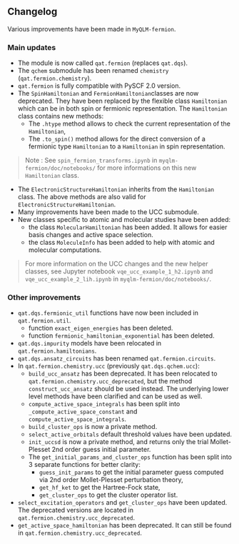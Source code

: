 Changelog
---------

Various improvements have been made in `MyQLM-fermion`.

### Main updates

*   The module is now called `qat.fermion` (replaces `qat.dqs`).
*   The `qchem` submodule has been renamed `chemistry` (`qat.fermion.chemistry`).
*   `qat.fermion` is fully compatible with PySCF 2.0 version.
*   The `SpinHamiltonian` and `FermionHamiltonian`classes are now deprecated. They have been replaced by the flexible class `Hamiltonian` which can be in both spin or fermionic representation. The `Hamiltonian` class contains new methods:
    *   The `.htype` method allows to check the current representation of the `Hamiltonian`,
    *   The `.to_spin()` method allows for the direct conversion of a fermionic type `Hamiltonian` to a `Hamiltonian` in spin representation.

> Note : See `spin_fermion_transforms.ipynb` in `myqlm-fermion/doc/notebooks/` for more informations on this new `Hamiltonian` class.

*   The `ElectronicStructureHamiltonian` inherits from the `Hamiltonian` class. The above methods are also valid for `ElectronicStructureHamiltonian`.
*   Many improvements have been made to the UCC submodule.
*   New classes specific to atomic and molecular studies have been added:
    *   the class `MolecularHamiltonian` has been added. It allows for easier basis changes and active space selection.
    *   the class `MoleculeInfo` has been added to help with atomic and molecular computations.

> For more information on the UCC changes and the new helper classes, see Jupyter notebook `vqe_ucc_example_1_h2.ipynb` and `vqe_ucc_example_2_lih.ipynb` in `myqlm-fermion/doc/notebooks/`.

### Other improvements

*   `qat.dqs.fermionic_util` functions have now been included in `qat.fermion.util`.
    *   function `exact_eigen_energies` has been deleted.
    *   function `fermionic_hamiltonian_exponential` has been deleted.
*   `qat.dqs.impurity` models have been relocated in `qat.fermion.hamiltonians`.
*   `qat.dqs.ansatz_circuits` has been renamed `qat.fermion.circuits`.
*   In `qat.fermion.chemistry.ucc` (previously `qat.dqs.qchem.ucc`):
    *   `build_ucc_ansatz` has been deprecated. It has been relocated to `qat.fermion.chemistry.ucc_deprecated`, but the method `construct_ucc_ansatz` should be used instead. The underlying lower level methods have been clarified and can be used as well.
    *   `compute_active_space_integrals` has been split into `_compute_active_space_constant` and `compute_active_space_integrals`.
    *   `build_cluster_ops` is now a private method.
    *   `select_active_orbitals` default threshold values have been updated.
    *   `init_uccsd` is now a private method, and returns only the trial Mollet-Plesset 2nd order guess initial parameter.
    *   The `get_initial_params_and_cluster_ops` function has been split into 3 separate functions for better clarity:
        *   `guess_init_params` to get the initial parameter guess computed via 2nd order Mollet-Plesset perturbation theory,
        *   `get_hf_ket` to get the Hartree-Fock state,
        *   `get_cluster_ops` to get the cluster operator list.
*   `select_excitation_operators` and `get_cluster_ops` have been updated. The deprecated versions are located in `qat.fermion.chemistry.ucc_deprecated`.
*   `get_active_space_hamiltonian` has been deprecated. It can still be found in `qat.fermion.chemistry.ucc_deprecated`.
